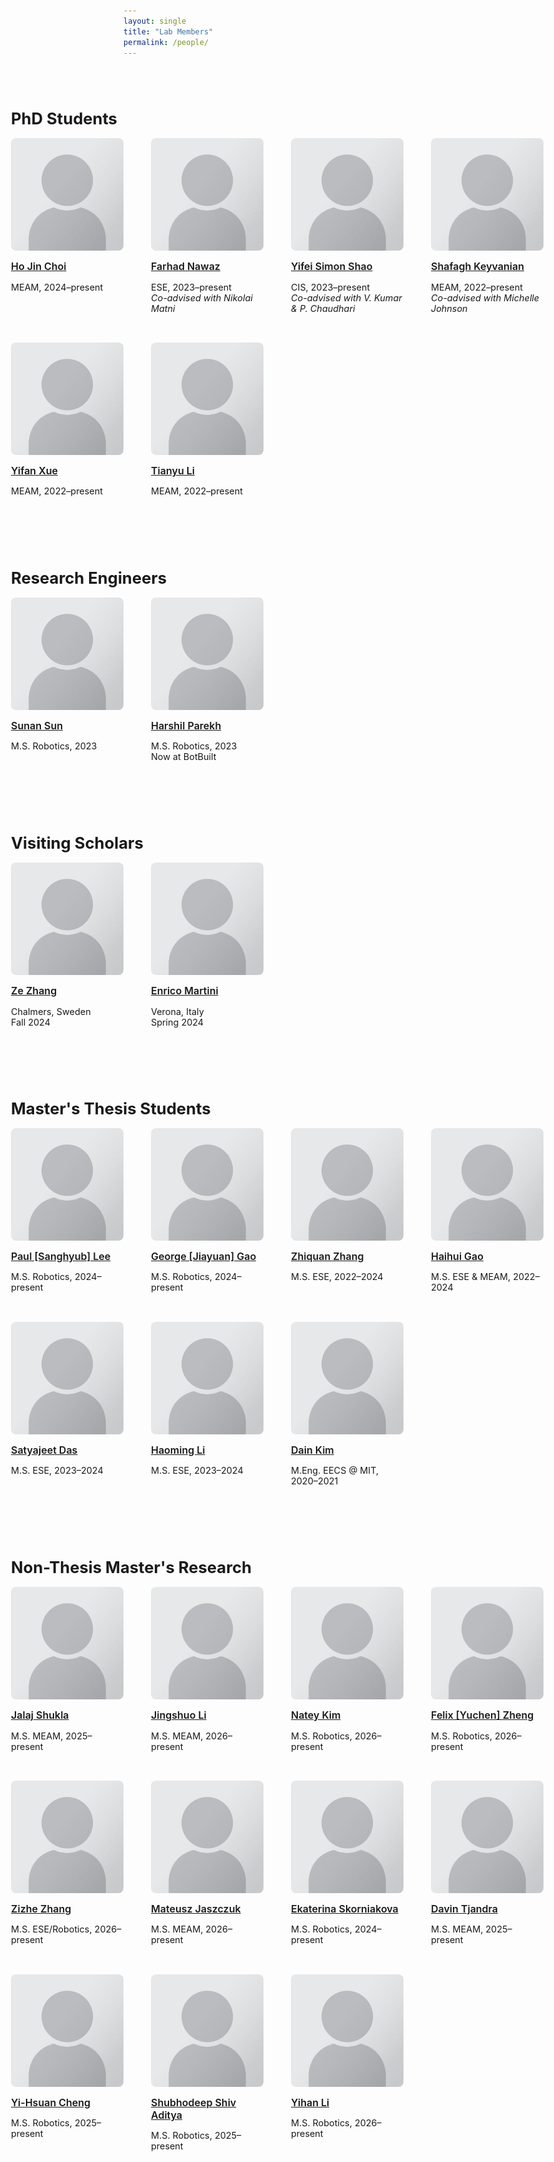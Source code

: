 ```yaml
---
layout: single
title: "Lab Members"
permalink: /people/
---
```


<style>
.page__title {
  text-align: center !important;
}

.people-section {
  width: 100vw;
  margin-left: calc(-50vw + 50%);
  padding: 2rem 3rem;
  box-sizing: border-box;
}

.people-section h2 {
  text-align: left;
  font-size: 1.6rem;
  margin-bottom: 1rem;
}

.people-grid {
  display: grid;
  grid-template-columns: repeat(auto-fill, minmax(180px, 1fr));
  gap: 2rem;
  justify-items: start;
  align-items: start;
}

.person-card {
  width: 180px;
  text-align: left;
  font-size: 0.9rem;
}

.person-card img {
  width: 180px;
  height: 180px;
  border-radius: 8px;
  object-fit: cover;
  margin-bottom: 0.5rem;
}

.person-card h3 {
  font-size: 1rem;
  font-weight: 600;
  margin: 0.25rem 0;
}
</style>

<!-- === PhD Students === -->
<div class="people-section">
<h2>PhD Students</h2>
<div class="people-grid">
<div class="person-card"><a href="{{ site.baseurl }}/people/ho_jin_choi/"><img src="/assets/images/people/generic-avatar.png"></a><a href="{{ site.baseurl }}/people/ho_jin_choi/"><h3>Ho Jin Choi</h3></a><p>MEAM, 2024–present</p></div>
<div class="person-card"><a href="{{ site.baseurl }}/people/farhad_nawaz/"><img src="/assets/images/people/generic-avatar.png"></a><a href="{{ site.baseurl }}/people/farhad_nawaz/"><h3>Farhad Nawaz</h3></a><p>ESE, 2023–present<br><em>Co-advised with Nikolai Matni</em></p></div>
<div class="person-card"><a href="{{ site.baseurl }}/people/yifei_simon_shao/"><img src="/assets/images/people/generic-avatar.png"></a><a href="{{ site.baseurl }}/people/yifei_simon_shao/"><h3>Yifei Simon Shao</h3></a><p>CIS, 2023–present<br><em>Co-advised with V. Kumar & P. Chaudhari</em></p></div>
<div class="person-card"><a href="{{ site.baseurl }}/people/shafagh_keyvanian/"><img src="/assets/images/people/generic-avatar.png"></a><a href="{{ site.baseurl }}/people/shafagh_keyvanian/"><h3>Shafagh Keyvanian</h3></a><p>MEAM, 2022–present<br><em>Co-advised with Michelle Johnson</em></p></div>
<div class="person-card"><a href="{{ site.baseurl }}/people/yifan_xue/"><img src="/assets/images/people/generic-avatar.png"></a><a href="{{ site.baseurl }}/people/yifan_xue/"><h3>Yifan Xue</h3></a><p>MEAM, 2022–present</p></div>
<div class="person-card"><a href="{{ site.baseurl }}/people/tianyu_li/"><img src="/assets/images/people/generic-avatar.png"></a><a href="{{ site.baseurl }}/people/tianyu_li/"><h3>Tianyu Li</h3></a><p>MEAM, 2022–present</p></div>
</div>
</div>

<!-- === Research Engineers === -->
<div class="people-section">
<h2>Research Engineers</h2>
<div class="people-grid">
<div class="person-card"><a href="{{ site.baseurl }}/people/sunan_sun/"><img src="/assets/images/people/generic-avatar.png"></a><a href="{{ site.baseurl }}/people/sunan_sun/"><h3>Sunan Sun</h3></a><p>M.S. Robotics, 2023</p></div>
<div class="person-card"><a href="{{ site.baseurl }}/people/harshil_parekh/"><img src="/assets/images/people/generic-avatar.png"></a><a href="{{ site.baseurl }}/people/harshil_parekh/"><h3>Harshil Parekh</h3></a><p>M.S. Robotics, 2023<br>Now at BotBuilt</p></div>
</div>
</div>

<!-- === Visiting Scholars === -->
<div class="people-section">
<h2>Visiting Scholars</h2>
<div class="people-grid">
<div class="person-card"><a href="{{ site.baseurl }}/people/ze_zhang/"><img src="/assets/images/people/generic-avatar.png"></a><a href="{{ site.baseurl }}/people/ze_zhang/"><h3>Ze Zhang</h3></a><p>Chalmers, Sweden<br>Fall 2024</p></div>
<div class="person-card"><a href="{{ site.baseurl }}/people/enrico_martini/"><img src="/assets/images/people/generic-avatar.png"></a><a href="{{ site.baseurl }}/people/enrico_martini/"><h3>Enrico Martini</h3></a><p>Verona, Italy<br>Spring 2024</p></div>
</div>
</div>

<!-- === Master's Thesis Students === -->
<div class="people-section">
<h2>Master's Thesis Students</h2>
<div class="people-grid">
<div class="person-card"><a href="{{ site.baseurl }}/people/paul_lee/"><img src="/assets/images/people/generic-avatar.png"></a><a href="{{ site.baseurl }}/people/paul_lee/"><h3>Paul [Sanghyub] Lee</h3></a><p>M.S. Robotics, 2024–present</p></div>
<div class="person-card"><a href="{{ site.baseurl }}/people/george_gao/"><img src="/assets/images/people/generic-avatar.png"></a><a href="{{ site.baseurl }}/people/george_gao/"><h3>George [Jiayuan] Gao</h3></a><p>M.S. Robotics, 2024–present</p></div>
<div class="person-card"><a href="{{ site.baseurl }}/people/zhiquan_zhang/"><img src="/assets/images/people/generic-avatar.png"></a><a href="{{ site.baseurl }}/people/zhiquan_zhang/"><h3>Zhiquan Zhang</h3></a><p>M.S. ESE, 2022–2024</p></div>
<div class="person-card"><a href="{{ site.baseurl }}/people/haihui_gao/"><img src="/assets/images/people/generic-avatar.png"></a><a href="{{ site.baseurl }}/people/haihui_gao/"><h3>Haihui Gao</h3></a><p>M.S. ESE & MEAM, 2022–2024</p></div>
<div class="person-card"><a href="{{ site.baseurl }}/people/satyajeet_das/"><img src="/assets/images/people/generic-avatar.png"></a><a href="{{ site.baseurl }}/people/satyajeet_das/"><h3>Satyajeet Das</h3></a><p>M.S. ESE, 2023–2024</p></div>
<div class="person-card"><a href="{{ site.baseurl }}/people/haoming_li/"><img src="/assets/images/people/generic-avatar.png"></a><a href="{{ site.baseurl }}/people/haoming_li/"><h3>Haoming Li</h3></a><p>M.S. ESE, 2023–2024</p></div>
<div class="person-card"><a href="{{ site.baseurl }}/people/dain_kim/"><img src="/assets/images/people/generic-avatar.png"></a><a href="{{ site.baseurl }}/people/dain_kim/"><h3>Dain Kim</h3></a><p>M.Eng. EECS @ MIT, 2020–2021</p></div>
</div>
</div>

<!-- === Non-Thesis Master's Researchers === -->
<div class="people-section">
<h2>Non-Thesis Master's Research</h2>
<div class="people-grid">
<div class="person-card"><a href="{{ site.baseurl }}/people/jalaj_shukla/"><img src="/assets/images/people/generic-avatar.png"></a><a href="{{ site.baseurl }}/people/jalaj_shukla/"><h3>Jalaj Shukla</h3></a><p>M.S. MEAM, 2025–present</p></div>
<div class="person-card"><a href="{{ site.baseurl }}/people/jingshuo_li/"><img src="/assets/images/people/generic-avatar.png"></a><a href="{{ site.baseurl }}/people/jingshuo_li/"><h3>Jingshuo Li</h3></a><p>M.S. MEAM, 2026–present</p></div>
<div class="person-card"><a href="{{ site.baseurl }}/people/natey_kim/"><img src="/assets/images/people/generic-avatar.png"></a><a href="{{ site.baseurl }}/people/natey_kim/"><h3>Natey Kim</h3></a><p>M.S. Robotics, 2026–present</p></div>
<div class="person-card"><a href="{{ site.baseurl }}/people/felix_zheng/"><img src="/assets/images/people/generic-avatar.png"></a><a href="{{ site.baseurl }}/people/felix_zheng/"><h3>Felix [Yuchen] Zheng</h3></a><p>M.S. Robotics, 2026–present</p></div>
<div class="person-card"><a href="{{ site.baseurl }}/people/zizhe_zhang/"><img src="/assets/images/people/generic-avatar.png"></a><a href="{{ site.baseurl }}/people/zizhe_zhang/"><h3>Zizhe Zhang</h3></a><p>M.S. ESE/Robotics, 2026–present</p></div>
<div class="person-card"><a href="{{ site.baseurl }}/people/mateusz_jaszczuk/"><img src="/assets/images/people/generic-avatar.png"></a><a href="{{ site.baseurl }}/people/mateusz_jaszczuk/"><h3>Mateusz Jaszczuk</h3></a><p>M.S. MEAM, 2026–present</p></div>
<div class="person-card"><a href="{{ site.baseurl }}/people/ekaterina_skorniakova/"><img src="/assets/images/people/generic-avatar.png"></a><a href="{{ site.baseurl }}/people/ekaterina_skorniakova/"><h3>Ekaterina Skorniakova</h3></a><p>M.S. Robotics, 2024–present</p></div>
<div class="person-card"><a href="{{ site.baseurl }}/people/davin_tjandra/"><img src="/assets/images/people/generic-avatar.png"></a><a href="{{ site.baseurl }}/people/davin_tjandra/"><h3>Davin Tjandra</h3></a><p>M.S. MEAM, 2025–present</p></div>
<div class="person-card"><a href="{{ site.baseurl }}/people/yi_hsuan_cheng/"><img src="/assets/images/people/generic-avatar.png"></a><a href="{{ site.baseurl }}/people/yi_hsuan_cheng/"><h3>Yi-Hsuan Cheng</h3></a><p>M.S. Robotics, 2025–present</p></div>
<div class="person-card"><a href="{{ site.baseurl }}/people/shubhodeep_aditya/"><img src="/assets/images/people/generic-avatar.png"></a><a href="{{ site.baseurl }}/people/shubhodeep_aditya/"><h3>Shubhodeep Shiv Aditya</h3></a><p>M.S. Robotics, 2025–present</p></div>
<div class="person-card"><a href="{{ site.baseurl }}/people/yihan_li/"><img src="/assets/images/people/generic-avatar.png"></a><a href="{{ site.baseurl }}/people/yihan_li/"><h3>Yihan Li</h3></a><p>M.S. Robotics, 2026–present</p></div>
</div>
</div>
